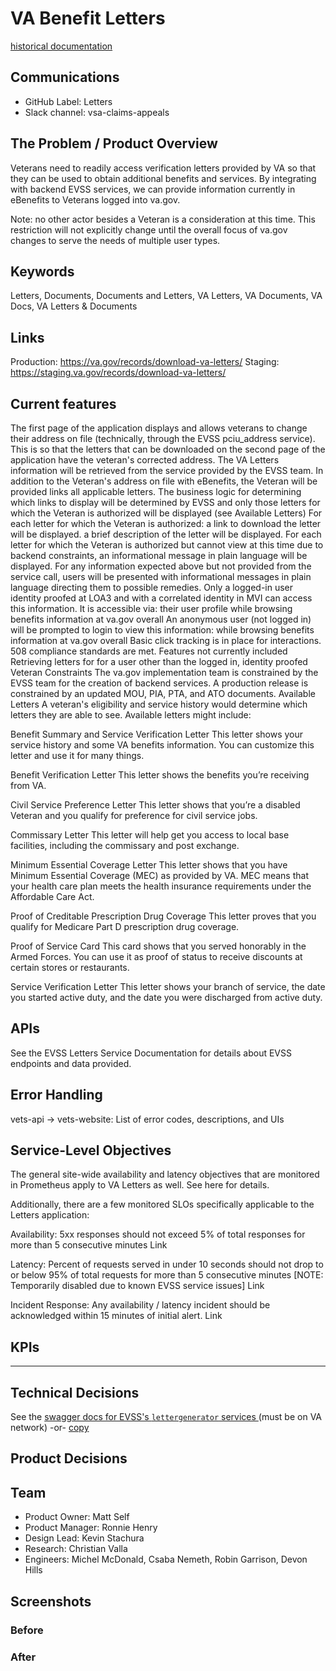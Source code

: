 # VA Benefit Letters
[historical documentation](https://github.com/department-of-veterans-affairs/vets.gov-team/blob/master/Products/Records/VA%20Documents%20and%20Letters/README.md)

## Communications
- GitHub Label: Letters
- Slack channel: vsa-claims-appeals

## The Problem / Product Overview
Veterans need to readily access verification letters provided by VA so that they can be used to obtain additional benefits and services. By integrating with backend EVSS services, we can provide information currently in eBenefits to Veterans logged into va.gov.

Note: no other actor besides a Veteran is a consideration at this time. This restriction will not explicitly change until the overall focus of va.gov changes to serve the needs of multiple user types.

## Keywords
Letters, Documents, Documents and Letters, VA Letters, VA Documents, VA Docs, VA Letters & Documents

## Links
Production: https://va.gov/records/download-va-letters/ Staging: https://staging.va.gov/records/download-va-letters/

## Current features
The first page of the application displays and allows veterans to change their address on file (technically, through the EVSS pciu_address service). This is so that the letters that can be downloaded on the second page of the application have the veteran's corrected address.
The VA Letters information will be retrieved from the service provided by the EVSS team. In addition to the Veteran's address on file with eBenefits, the Veteran will be provided links all applicable letters. The business logic for determining which links to display will be determined by EVSS and only those letters for which the Veteran is authorized will be displayed (see Available Letters)
For each letter for which the Veteran is authorized:
a link to download the letter will be displayed.
a brief description of the letter will be displayed.
For each letter for which the Veteran is authorized but cannot view at this time due to backend constraints, an informational message in plain language will be displayed.
For any information expected above but not provided from the service call, users will be presented with informational messages in plain language directing them to possible remedies.
Only a logged-in user identity proofed at LOA3 and with a correlated identity in MVI can access this information. It is accessible via:
their user profile
while browsing benefits information at va.gov overall
An anonymous user (not logged in) will be prompted to login to view this information:
while browsing benefits information at va.gov overall
Basic click tracking is in place for interactions.
508 compliance standards are met.
Features not currently included
Retrieving letters for for a user other than the logged in, identity proofed Veteran
Constraints
The va.gov implementation team is constrained by the EVSS team for the creation of backend services.
A production release is constrained by an updated MOU, PIA, PTA, and ATO documents.
Available Letters
A veteran's eligibility and service history would determine which letters they are able to see. Available letters might include:

Benefit Summary and Service Verification Letter This letter shows your service history and some VA benefits information. You can customize this letter and use it for many things.

Benefit Verification Letter This letter shows the benefits you’re receiving from VA.

Civil Service Preference Letter This letter shows that you’re a disabled Veteran and you qualify for preference for civil service jobs.

Commissary Letter This letter will help get you access to local base facilities, including the commissary and post exchange.

Minimum Essential Coverage Letter This letter shows that you have Minimum Essential Coverage (MEC) as provided by VA. MEC means that your health care plan meets the health insurance requirements under the Affordable Care Act.

Proof of Creditable Prescription Drug Coverage This letter proves that you qualify for Medicare Part D prescription drug coverage.

Proof of Service Card This card shows that you served honorably in the Armed Forces. You can use it as proof of status to receive discounts at certain stores or restaurants.

Service Verification Letter This letter shows your branch of service, the date you started active duty, and the date you were discharged from active duty.

## APIs
See the EVSS Letters Service Documentation for details about EVSS endpoints and data provided.

## Error Handling
vets-api -> vets-website: List of error codes, descriptions, and UIs

## Service-Level Objectives
The general site-wide availability and latency objectives that are monitored in Prometheus apply to VA Letters as well. See here for details.

Additionally, there are a few monitored SLOs specifically applicable to the Letters application:

Availability: 5xx responses should not exceed 5% of total responses for more than 5 consecutive minutes Link

Latency: Percent of requests served in under 10 seconds should not drop to or below 95% of total requests for more than 5 consecutive minutes [NOTE: Temporarily disabled due to known EVSS service issues] Link

Incident Response: Any availability / latency incident should be acknowledged within 15 minutes of initial alert. Link

## KPIs

---

## Technical Decisions

See the [swagger docs for EVSS's `lettergenerator` services ](https://pint.ebenefits.va.gov/wss-lettergenerator-services-web/swagger-ui/index.html?url=https://pint.ebenefits.va.gov/domain1/wss-lettergenerator-services-web/rest/swagger.yaml#/) (must be on VA network) -or- [copy](https://department-of-veterans-affairs.github.io/va-digital-services-platform-docs/api-reference/index.html?url=https://raw.githubusercontent.com/department-of-veterans-affairs/va.gov-team/master/products/veteran-military-records/swagger-va-letters.yaml)

## Product Decisions

## Team

- Product Owner: Matt Self
- Product Manager: Ronnie Henry
- Design Lead: Kevin Stachura
- Research: Christian Valla
- Engineers: Michel McDonald, Csaba Nemeth, Robin Garrison, Devon Hills
   
## Screenshots

### Before

### After
